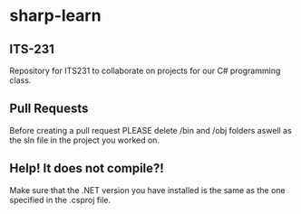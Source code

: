 # sharp-learn

## ITS-231
Repository for ITS231 to collaborate on projects for our C# programming class.

## Pull Requests
Before creating a pull request PLEASE delete /bin and /obj folders aswell as the sln file in the project you worked on.

## Help! It does not compile?!
Make sure that the .NET version you have installed is the same as the one specified in the .csproj file.